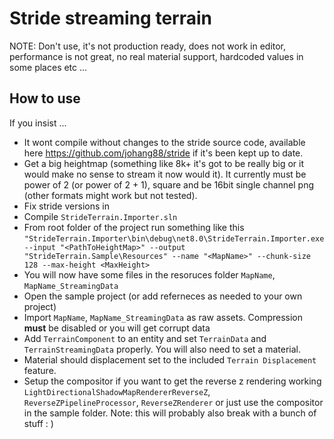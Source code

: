 # Stride streaming terrain
NOTE: Don't use, it's not production ready, does not work in editor, performance is not great, no real material support, hardcoded values in some places etc ... 


## How to use
If you insist ... 

* It wont compile without changes to the stride source code, available here https://github.com/johang88/stride if it's been kept up to date.
* Get a big heightmap (something like 8k+ it's got to be really big or it would make no sense to stream it now would it). It currently must be power of 2 (or power of 2 + 1), square and be 16bit single channel png (other formats might work but not tested).
* Fix stride versions in 
* Compile `StrideTerrain.Importer.sln`
* From root folder of the project run something like this `"StrideTerrain.Importer\bin\debug\net8.0\StrideTerrain.Importer.exe --input "<PathToHeightMap>" --output "StrideTerrain.Sample\Resources" --name "<MapName>" --chunk-size 128 --max-height <MaxHeight>`
* You will now have some files in the resoruces folder `MapName`, `MapName_StreamingData`
* Open the sample project (or add referneces as needed to your own project)
* Import `MapName`, `MapName_StreamingData` as raw assets. Compression **must** be disabled or you will get corrupt data
* Add `TerrainComponent` to an entity and set `TerrainData` and `TerrainStreamingData` properly. You will also need to set a material.
* Material should displacement set to the included `Terrain Displacement` feature.
* Setup the compositor if you want to get the reverse z rendering working `LightDirectionalShadowMapRendererReverseZ`, `ReverseZPipelineProcessor`, `ReverseZRenderer` or just use the compositor in the sample folder. Note: this will probably also break with a bunch of stuff : ) 